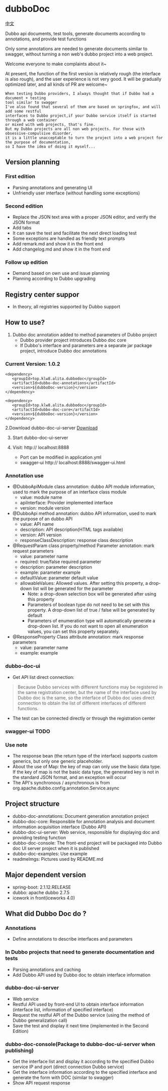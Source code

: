 # dubboDoc

[中文](./README_ch.md)

Dubbo api documents, test tools, generate documents according to annotations, and provide test functions

Only some annotations are needed to generate documents similar to swagger, without turning a non web's dubbo project into a web project.

Welcome everyone to make complaints about it~

At present, the function of the first version is relatively rough (the interface is also rough), and the user experience is not very good. It will be gradually optimized later, and all kinds of PR are welcome~



```
When testing Dubbo providers, I always thought that if Dubbo had a document + testing 
tool similar to swagger
I've also found that several of them are based on springfox, and will add some restful 
interfaces to Dubbo project,if your Dubbo service itself is started through a web container 
or mixed with web projects, that's fine.
But my Dubbo projects are all non web projects. For those with obsessive-compulsive disorder, 
it is a little unacceptable to turn the project into a web project for the purpose of documentation,
so I have the idea of doing it myself...
```
## Version planning
### First edition
* Parsing annotations and generating UI
* Unfriendly user interface (without handling some exceptions)
### Second edition
* Replace the JSON text area with a proper JSON editor, and verify the JSON format
* Add tabs
* It can save the test and facilitate the next direct loading test
* Some exceptions are handled as friendly text prompts
* Add remark.md and show it in the front end
* Add changelog.md and show it in the front end
### Follow up edition
* Demand  based on own use and issue planning
* Planning according to Dubbo upgrading
## Registry center suppor
* In theory, all registries supported by Dubbo support

## How to use?
1. Dubbo doc annotation added to method parameters of Dubbo project
   * Dubbo provider project introduces Dubbo doc core
   * If Dubbo's interface and parameters are a separate jar package project, introduce Dubbo doc annotations

### Current Version: 1.0.2
```
<dependency>
   <groupId>top.klw8.alita.dubbodoc</groupId>
   <artifactId>dubbo-doc-annotations</artifactId>
   <version>${dubboDoc-version}</version>
</dependency>

<dependency>
   <groupId>top.klw8.alita.dubbodoc</groupId>
   <artifactId>dubbo-doc-core</artifactId>
   <version>${dubboDoc-version}</version>
</dependency>
```
2.Download dubbo-doc-ui-server [Download](https://github.com/KeRan213539/dubboDoc/releases)

3. Start dubbo-doc-ui-server

4. Visit: http:// localhost:8888
   * Port can be modified in application.yml
   * swagger-ui http:// localhost:8888/swagger-ui.html
### Annotation use
* @DubboApiModule class annotation: dubbo API module information, used to mark the purpose of an interface class module
    * value: module name
    * apiInterface: Provider implemented interface
    * version: module version
* @DubboApi method annotation: dubbo API information, used to mark the purpose of an dubbo API
    * value: API name
    * description: API description(HTML tags available)
    * version: API version
    * responseClassDescription: response class description
* @RequestParam class property/method Parameter annotation: mark request parameters
    * value: parameter name
    * required: true/false required parameter
    * description: parameter description
    * example: parameter example
    * defaultValue: parameter default value
    * allowableValues: Allowed values. After setting this property, a drop-down list will be generated for the parameter
        * Note: a drop-down selection box will be generated after using this property
        * Parameters of boolean type do not need to be set with this property. A drop-down list of true / false will be generated by default
        * Parameters of enumeration type will automatically generate a drop-down list. If you do not want to open all enumeration values, you can set this property separately.
* @ResponseProperty Class attribute annotation: mark response parameters
    * value: parameter name
    * example: example
### dubbo-doc-ui
* Get API list direct connection: 
> Because Dubbo services with different functions may be registered in the same registration center, 
> but the name of the interface used by Dubbo doc is the same, so the interface of Dubbo doc uses direct 
connection to obtain the list of different interfaces of different functions.

* The test can be connected directly or through the registration center
### swagger-ui TODO

### Use note
* The response bean (the return type of the interface) supports custom generics, but only one generic placeholder.
* About the use of Map: the key of map can only use the basic data type. If the key of map is not the basic data type, the generated key is not in the standard JSON format, and an exception will occur
* The API's synchronous / asynchronous is from org.apache.dubbo.config.annotation.Service.async

## Project structure
* dubbo-doc-annotations: Document generation annotation project
* dubbo-doc-core: Responsible for annotation analysis and document information acquisition interface (Dubbo API)
* dubbo-doc-ui-server: Web service, responsible for displaying doc and providing testing function
* dubbo-doc-console: The front-end project will be packaged into Dubbo doc UI server project when it is published
* dubbo-doc-examples: Use example
* readmeImgs: Pictures used by README.md

## Major dependent version
* spring-boot: 2.1.12.RELEASE
* dubbo: apache dubbo 2.7.5
* icework in front(iceworks 4.0)

## What did Dubbo Doc do ?
### Annotations
* Define annotations to describe interfaces and parameters
### In Dubbo projects that need to generate documentation and tests
* Parsing annotations and caching
* Add Dubbo API used by Dubbo doc to obtain interface information
###  dubbo-doc-ui-server
* Web service
* Restful API used by front-end UI to obtain interface information (interface list, information of specified interface)
* Request the restful API of the Dubbo service (using the method of Dubbo generalization call)
* Save the test and display it next time (implemented in the Second Edition)
### dubbo-doc-console(Package to dubbo-doc-ui-server when publishing)
* Get the interface list and display it according to the specified Dubbo service IP and port (direct connection Dubbo service)
* Get the interface information according to the specified interface and generate the form with DOC (similar to swagger)
* Show API request response